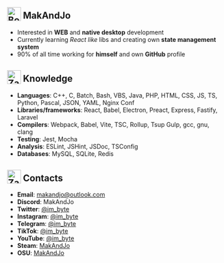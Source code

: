 ## <img src="https://em-content.zobj.net/source/microsoft-teams/363/boy_1f466.png" alt="Boy" width="32" height="32" style="vertical-align:bottom"> MakAndJo
- Interested in **WEB** and **native desktop** development
- Currently learning *React like* libs and creating own **state management system**
- 90% of all time working for **himself** and own **GitHub** profile
## <img src="https://em-content.zobj.net/source/microsoft-teams/363/high-voltage_26a1.png" alt="Zap" width="32" height="32" style="vertical-align:bottom"> Knowledge
- **Languages**: C++, C, Batch, Bash, VBS, Java, PHP, HTML, CSS, JS, TS, Python, Pascal, JSON, YAML, Nginx Conf
- **Libraries/frameworks**: React, Babel, Electron, Preact, Express, Fastify, Laravel
- **Compilers**: Webpack, Babel, Vite, TSC, Rollup, Tsup Gulp, gcc, gnu, clang
- **Testing**: Jest, Mocha
- **Analysis**: ESLint, JSHint, JSDoc, TSConfig
- **Databases**: MySQL, SQLite, Redis
## <img src="https://em-content.zobj.net/source/microsoft-teams/363/closed-mailbox-with-raised-flag_1f4eb.png" alt="Zap" width="32" height="32" style="vertical-align:bottom"> Contacts
- **Email**: makandjo@outlook.com
- **Discord**: MakAndJo
- **Twitter**: [@im_byte](https://twitter.com/im_byte)
- **Instagram**: [@im_byte](https://instagram.com/im_byte)
- **Telegram**: [@im_byte](https://t.me/im_byte)
- **TikTok**: [@im_byte](https://www.tiktok.com/@im_byte)
- **YouTube**: [@im_byte](https://www.youtube.com/@im_byte)
- **Steam**: [MakAndJo](https://steamcommunity.com/profiles/76561199388252289/)
- **OSU**: [MakAndJo](https://osu.ppy.sh/users/28574170)
<!---
MakAndJo/MakAndJo is a ✨ special ✨ repository because its `README.md` (this file) appears on your GitHub profile.
You can click the Preview link to take a look at your changes.
--->
